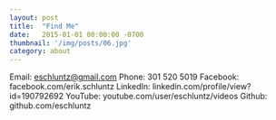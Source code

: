 ```yaml
---
layout: post
title:  "Find Me"
date:   2015-01-01 00:00:00 -0700
thumbnail: '/img/posts/06.jpg'
category: about
---
```

Email: eschluntz@gmail.com
Phone: 301 520 5019
Facebook: facebook.com/erik.schluntz
LinkedIn: linkedin.com/profile/view?id=190792692
YouTube: youtube.com/user/eschluntz/videos
Github: github.com/eschluntz